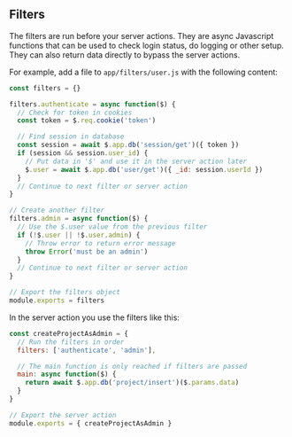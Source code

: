 ## Filters

The filters are run before your server actions. They are async Javascript functions that can be used to check login status, do logging or other setup. They can also return data directly to bypass the server actions.

For example, add a file to `app/filters/user.js` with the following content:
```js
const filters = {}

filters.authenticate = async function($) {
  // Check for token in cookies
  const token = $.req.cookie('token')

  // Find session in database
  const session = await $.app.db('session/get')({ token })
  if (session && session.user_id) {
    // Put data in '$' and use it in the server action later
    $.user = await $.app.db('user/get')({ _id: session.userId })
  }
  // Continue to next filter or server action
}

// Create another filter
filters.admin = async function($) {
  // Use the $.user value from the previous filter
  if (!$.user || !$.user.admin) {
    // Throw error to return error message
    throw Error('must be an admin')
  }
  // Continue to next filter or server action
}

// Export the filters object
module.exports = filters
```

In the server action you use the filters like this:
```js
const createProjectAsAdmin = {
  // Run the filters in order
  filters: ['authenticate', 'admin'],

  // The main function is only reached if filters are passed
  main: async function($) {
    return await $.app.db('project/insert')($.params.data)
  }
}

// Export the server action
module.exports = { createProjectAsAdmin }
```